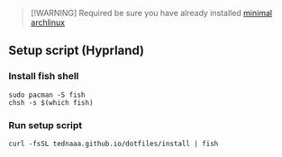 > [!WARNING] Required
> be sure you have already installed [minimal archlinux](minimal-setup)

## Setup script (Hyprland)

### Install fish shell

```fish
sudo pacman -S fish
chsh -s $(which fish)
```

### Run setup script

```fish
curl -fsSL tednaaa.github.io/dotfiles/install | fish
```
